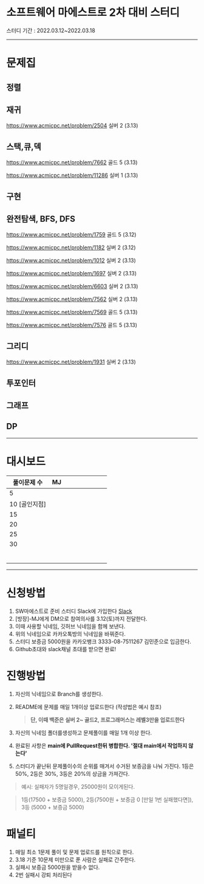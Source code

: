 # 소프트웨어 마에스트로 2차 대비 스터디

스터디 기간 : 2022.03.12~2022.03.18

---

# 문제집

## 정렬

## 재귀

https://www.acmicpc.net/problem/2504 실버 2 (3.13)



## 스택,큐,덱

https://www.acmicpc.net/problem/7662 골드 5 (3.13)

https://www.acmicpc.net/problem/11286 실버 1 (3.13)

## 구현

## 완전탐색, BFS, DFS

https://www.acmicpc.net/problem/1759 골드 5 (3.12)  

https://www.acmicpc.net/problem/1182 실버 2 (3.12)



https://www.acmicpc.net/problem/1012 실버 2 (3.13)

https://www.acmicpc.net/problem/1697 실버 2 (3.13)

https://www.acmicpc.net/problem/6603 실버 2 (3.13)

https://www.acmicpc.net/problem/7562 실버 2 (3.13)

https://www.acmicpc.net/problem/7569 골드 5 (3.13)

https://www.acmicpc.net/problem/7576 골드 5 (3.13)





## 그리디

https://www.acmicpc.net/problem/1931 실버 2 (3.13)

## 투포인터

## 그래프

## DP

---

# 대시보드

| 풀이문제 수   | MJ   |      |      |      |      |      |      |      |
| ------------- | ---- | ---- | ---- | ---- | ---- | ---- | ---- | ---- |
| 5             |      |      |      |      |      |      |      |      |
| 10 [골인지점] |      |      |      |      |      |      |      |      |
| 15            |      |      |      |      |      |      |      |      |
| 20            |      |      |      |      |      |      |      |      |
| 25            |      |      |      |      |      |      |      |      |
| 30            |      |      |      |      |      |      |      |      |
|               |      |      |      |      |      |      |      |      |
|               |      |      |      |      |      |      |      |      |
|               |      |      |      |      |      |      |      |      |
|               |      |      |      |      |      |      |      |      |
|               |      |      |      |      |      |      |      |      |
|               |      |      |      |      |      |      |      |      |

---

# 신청방법

1.  SW마에스트로 준비 스터디 Slack에 가입한다
    [Slack](https://join.slack.com/t/sw13hq/shared_invite/zt-141w0rypi-cn2PklTCUDGXLRHdOFKJZA)
2.  [방장]-MJ에게 DM으로 참여의사를 3.12(토)까지 전달한다.
3.  이때 사용할 닉네임, 깃허브 닉네임을 함께 보낸다.
4.  위의 닉네임으로 카카오톡방의 닉네임을 바꿔준다.
5.  스터디 보증금 5000원을 카카오뱅크 3333-08-7511267 김민준으로 입금한다.
6.  Github초대와 slack채널 초대를 받으면 완료!

# 진행방법

1. 자신의 닉네임으로 Branch를 생성한다.

2. README에 문제를 매일 1개이상 업로드한다 (작성법은 예시 참조)

   > **단, 이때 백준은 실버 2~ 골드2, 프로그래머스는 레벨3만을 업로드한다**

3. 자신의 닉네임 폴더를생성하고 문제풀이를 매일 1개 이상 한다.

4. 완료된 사항은 **main에 PullRequest한뒤 병합한다. '절대 main에서 작업하지 않는다'**

5. 스터디가 끝난뒤 문제풀이수의 순위를 매겨서 수거된 보증금을 나눠 가진다. 1등은 50%, 2등은 30%, 3등은 20%의 상금을 가져간다.

> 예시: 실패자가 5명일경우, 25000원이 모이게된다.

> 1등(17500 + 보증금 5000), 2등(7500원 + 보증금 0 [만일 1번 실패했다면]), 3등 (5000 + 보증금 5000)

# 패널티

1.  매일 최소 1문제 풀이 및 문제 업로드를 원칙으로 한다.
2.  3.18 기준 10문제 미만으로 푼 사람은 실패로 간주한다.
3.  실패시 보증금 5000원을 받을수 없다.
4.  2번 실패시 강퇴 처리된다
